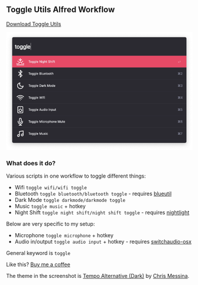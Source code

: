 ## Toggle Utils Alfred Workflow

[Download Toggle Utils](https://github.com/rknightuk/alfred-workflows/raw/main/workflows/toggle-utils/toggle-utils.alfredworkflow)

![Toggle Utils](src/screenshot.png)

### What does it do?

Various scripts in one workflow to toggle different things:

- Wifi `toggle wifi/wifi toggle`
- Bluetooth `toggle bluetooth/bluetooth toggle` - requires [blueutil](https://github.com/toy/blueutil)
- Dark Mode `toggle darkmode/darkmode toggle`
- Music `toggle music` + hotkey
- Night Shift `toggle night shift/night shift toggle` - requires [nightlight](https://github.com/smudge/nightlight)

Below are very specific to my setup:

- Microphone `toggle microphone` + hotkey
- Audio in/output `toggle audio input` + hotkey - requires [switchaudio-osx](https://github.com/deweller/switchaudio-osx)

General keyword is `toggle`

Like this? [Buy me a coffee](https://monzo.me/robbknight)

The theme in the screenshot is [Tempo Alternative (Dark)](https://github.com/chrismessina/alfred-theme-tempo#tempo-alternative-dark) by [Chris Messina](https://github.com/chrismessina).
